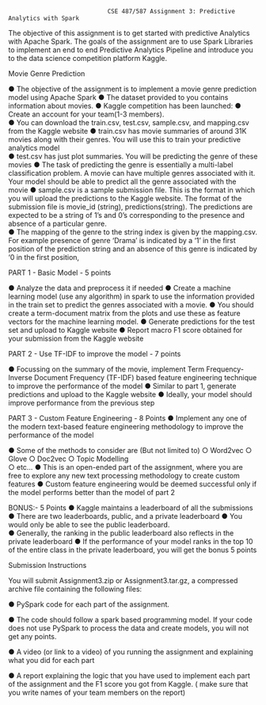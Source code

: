                                 CSE 487/587 Assignment 3: Predictive Analytics with Spark 
 
 
The objective of this assignment is to get started with predictive Analytics with Apache Spark. The goals of the assignment are to use Spark Libraries to implement an end to end Predictive Analytics Pipeline and introduce you to the data science competition platform Kaggle. 
 
 
Movie Genre Prediction 
 
●	The objective of the assignment is to implement a movie genre prediction model using Apache Spark 
●	The dataset provided to you contains information about movies.
●		Kaggle competition has been launched:
●		Create an account for your team(1-3 members).  
●	You can download the train.csv, test.csv, sample.csv, and mapping.csv from the Kaggle website 
●	train.csv has movie summaries of around 31K movies along with their genres. You will use this to train your predictive analytics model  
●	test.csv has just plot summaries. You will be predicting the genre of these movies 
●	The task of predicting the genre is essentially a multi-label classification problem. A movie can have multiple genres associated with it. Your model should be able to predict all the genre associated with the movie 
●	sample.csv is a sample submission file. This is the format in which you will upload the predictions to the Kaggle website. The format of the submission file is movie_id (string), predictions(string). The predictions are expected to be a string of 1’s and 0’s corresponding to the presence and absence of a particular genre.  
●	The mapping of the genre to the string index is given by the mapping.csv. For example presence of genre ‘Drama’ is indicated by a ‘1’ in the first position of the prediction string and an absence of this genre is indicated by ‘0 in the first position, 
 
 
PART 1 - Basic Model -  5 points  
 
●	Analyze the data and preprocess it if needed 
●	Create a machine learning model (use any algorithm) in spark to use the information provided in the train set to predict the genres associated with a movie. 
●	You should create a term-document matrix from the plots and use these as feature vectors for the machine learning model. 
●	Generate predictions for the test set and upload to Kaggle website 
●	Report macro F1 score obtained for your submission from the Kaggle website 
 
 
PART 2 - Use TF-IDF to improve the model - 7 points 
 
●	Focussing on the summary of the movie, implement Term Frequency-Inverse Document Frequency (TF-IDF)  based feature engineering technique to improve the performance of the model 
●	Similar to part 1, generate predictions and upload to the Kaggle website 
●	Ideally, your model should improve performance from the previous step 
 
 
PART 3 - Custom Feature Engineering - 8 Points 
●	Implement any one of the modern text-based feature engineering methodology to improve the performance of the model 
 
●	Some of the methods to consider are (But not limited to) 
	○	Word2vec 
	○	Glove 
	○	Doc2vec 
	○	Topic Modelling  
	○	etc… 
●	This is an open-ended part of the assignment, where you are free to explore any new text processing methodology to create custom features 
●	Custom feature engineering would be deemed successful only if the model performs better than the model of part 2 
 
 
BONUS:- 5 Points 
●	Kaggle maintains a leaderboard of all the submissions 
●	There are two leaderboards, public, and a private leaderboard ●	You would only be able to see the public leaderboard.  
●	Generally, the ranking in the public leaderboard also reflects in the private leaderboard 
●	If the performance of your model ranks in the top 10 of the entire class in the private leaderboard, you will get the bonus 5 points 
 
Submission Instructions  
 
You will submit Assignment3.zip or Assignment3.tar.gz, a compressed archive file containing the following files: 
 
●	PySpark code for each part of the assignment.  
 
●	The code should follow a spark based programming model. If your code does not use PySpark to process the data and create models, you will not get any points. 
 
●	A video (or link to a video) of you running the assignment and explaining what you did for each part 
 
●	A report explaining the logic that you have used to implement each part of the assignment and the F1 score you got from Kaggle. ( make sure that you write names of your team members on the report) 
